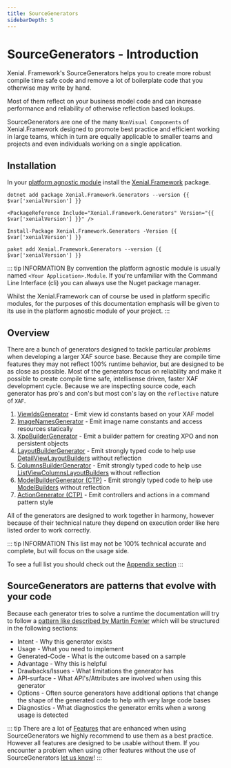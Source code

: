 ```yaml
---
title: SourceGenerators
sidebarDepth: 5
---
```


# SourceGenerators - Introduction

Xenial. Framework's SourceGenerators helps you to create more robust compile time safe code and remove a lot of boilerplate code that you otherwise may write by hand.

Most of them reflect on your business model code and can increase performance and reliability of otherwise reflection based lookups.

SourceGenerators are one of the many `NonVisual Components` of Xenial.Framework designed to promote best practice and efficient working in large teams, which in turn are equally applicable to smaller teams and projects and even individuals working on a single application.

## Installation

In your [platform agnostic module](https://docs.devexpress.com/eXpressAppFramework/118045/concepts/application-solution-components/application-solution-structure#projects) install the [Xenial.Framework](https://www.nuget.org/packages/Xenial.Framework/) package.

<code-group>
<code-block title=".NET CLI">

<div class="language-bash"><pre class="language-bash"><code>dotnet add package Xenial.Framework.Generators --version {{ $var['xenialVersion'] }}</code></pre></div>

</code-block>


<code-block title="PackageReference">

<div class="language-xml"><pre class="language-xml"><code>&ltPackageReference Include="Xenial.Framework.Generators" Version="{{ $var['xenialVersion'] }}" /&gt</code></pre></div>

</code-block>

<code-block title="Package Manager">

<div class="language-powershell"><pre class="language-powershell"><code>Install-Package Xenial.Framework.Generators -Version {{ $var['xenialVersion'] }}</code></pre></div>

</code-block>

<code-block title="Paket CLI">

<div class="language-bash"><pre><code>paket add Xenial.Framework.Generators --version {{ $var['xenialVersion'] }}</code></pre></div>

</code-block>

</code-group>

::: tip INFORMATION
By convention the platform agnostic module is usually named `<Your Application>.Module`.
If you're unfamiliar with the Command Line Interface (cli) you can always use the Nuget package manager.

Whilst the Xenial.Framework can of course be used in platform specific modules, for the purposes of this documentation emphasis will be given to its use in the platform agnostic module of your project.
:::

## Overview

There are a bunch of generators designed to tackle particular *problems* when developing a larger XAF source base. Because they are compile time features they may not reflect 100% runtime behavior, but are designed to be as close as possible.  Most of the generators focus on reliability and make it possible to create compile time safe, intellisense driven, faster XAF development cycle. Because we are inspecting source code, each generator has pro's and con's but most con's lay on the `reflective` nature of `XAF`.

1. [ViewIdsGenerator](/guide/source-generators-view-ids-generator.md) - Emit view id constants based on your XAF model
1. [ImageNamesGenerator](/guide/source-generators-image-names-generator.md) - Emit image name constants and access resources statically
1. [XpoBuilderGenerator](/guide/source-generators-xpo-builder-generator.md) - Emit a builder pattern for creating XPO and non persistent objects
1. [LayoutBuilderGenerator](/guide/source-generators-layout-builder-generator.md) - Emit strongly typed code to help use [DetailViewLayoutBuilders](layout-builders.md) without reflection
1. [ColumnsBuilderGenerator](/guide/source-generators-columns-builder-generator.md) - Emit strongly typed code to help use [ListViewColumnsLayoutBuilders](column-builders.md) without reflection
1. [ModelBuilderGenerator (CTP)]() - Emit strongly typed code to help use [ModelBuilders](model-builders.md) without reflection
1. [ActionGenerator (CTP)]() - Emit controllers and actions in a command pattern style

All of the generators are designed to work together in harmony, however because of their technical nature they depend on execution order like here listed order to work correctly.

::: tip INFORMATION
This list may not be 100% technical accurate and complete, but will focus on the usage side.

To see a full list you should check out the [Appendix section](/guide/appendix-source-generators.md)
:::

## SourceGenerators are patterns that evolve with your code

Because each generator tries to solve a runtime the documentation will try to follow a [pattern like described by Martin Fowler](https://en.wikipedia.org/wiki/Software_design_pattern#Documentation) which will be structured in the following sections:

* Intent - Why this generator exists
* Usage - What you need to implement
* Generated-Code - What is the outcome based on a sample
* Advantage - Why this is helpful
* Drawbacks/Issues - What limitations the generator has
* API-surface - What API's/Attributes are involved when using this generator
* Options - Often source generators have additional options that change the shape of the generated code to help with very large code bases
* Diagnostics - What diagnostics the generator emits when a wrong usage is detected

::: tip
There are a lot of [Features](/guide/appendix-enhance-xenial-source-generators.md) that are enhanced when using SourceGenerators we highly recommend to use them as a best practice.  However all features are designed to be usable without them. If you encounter a problem when using other features without the use of SourceGenerators [let us know](https://github.com/xenial-io/Xenial.Framework/issues/)!
:::
